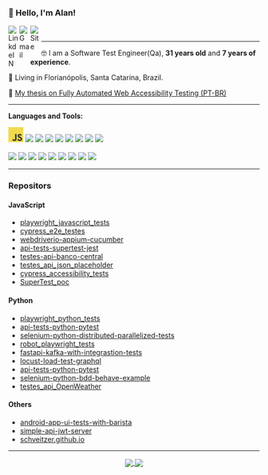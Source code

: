 ### 👋 Hello, I'm Alan!

<a target="_blank" href="https://www.linkedin.com/in/alansc/">
  <img align="left" alt="LinkdeIN" width="22px" src="https://cdn.jsdelivr.net/npm/simple-icons@v3/icons/linkedin.svg" />
</a>
<a target="_blank" href="mailto:alan.schveitzer@gmail.com">
  <img align="left" alt="Gmail" width="22px" src="https://cdn.jsdelivr.net/npm/simple-icons@v3/icons/gmail.svg" />
</a>  
<a target="_blank" href="https://schveitzer.github.io/">
  <img align="left" alt="Site" width="22px" src="https://api.iconify.design/dashicons:admin-site.svg" />
</a>  
</br>

---- 

🤓 I am a Software Test Engineer(Qa), **31 years old** and **7 years of experience**.

🚩 Living in Florianópolis, Santa Catarina, Brazil.

📖 [My thesis on Fully Automated Web Accessibility Testing (PT-BR)](https://repositorio.ufsc.br/bitstream/handle/123456789/232967/Monografia_Alan_Schveitzer.pdf)

----

**Languages and Tools:**  

<code title="JavaScript"><img height="30" src="https://raw.githubusercontent.com/github/explore/80688e429a7d4ef2fca1e82350fe8e3517d3494d/topics/javascript/javascript.png"></code>
<code title="Python"><img height="30" src="https://api.iconify.design/logos:python.svg"></code>
<code title="SQL"><img height="30" src="https://icons-for-free.com/iconfiles/png/512/file+sql+icon-1320183612970878250.png"></code>
<code title="Playwright"><img height="30" src="https://api.iconify.design/logos/playwright.svg"></code>
<code title="Selenium"><img height="30" src="https://api.iconify.design/logos:selenium.svg"></code>
<code title="WebdriverIO"><img height="30" src="https://www.testautomation.app/wp-content/uploads/2018/11/webdriver-robot-with-dots.png"></code>
<code title="Cypress"><img height="30" src="https://api.iconify.design/logos/cypress-icon.svg"></code>
<code title="Appium"><img height="30" src="https://api.iconify.design/logos:appium.svg"></code>
<code title="Cucumber"><img height="30" src="https://api.iconify.design/logos:cucumber.svg"></code>
<br>
<br/>
<code title="AWS"><img height="30" src="https://api.iconify.design/skill-icons/aws-dark.svg"></code>
<code title="Pytest"><img height="30" src="https://tetamap.files.wordpress.com/2015/02/pytest1.png"></code>
<code title="Behave"><img height="30" src="https://behave.readthedocs.io/en/latest/_static/behave_logo1.png"></code>
<code title="Jira"><img height="30" src="https://cdn.iconscout.com/icon/free/png-512/jira-282222.png"></code>
<code title="Postman"><img height="30" src="https://api.iconify.design/logos:postman.svg"></code>
<code title="Git"><img height="30" src="https://api.iconify.design/logos:git-icon.svg"></code>
<code title="Docker"><img height="30" src="https://api.iconify.design/logos:docker-icon.svg"></code>
<code title="Android Studio"><img height="30" src="https://p7.hiclipart.com/preview/483/345/293/android-studio-integrated-development-environment-intellij-idea-software-build-studio.jpg"></code>
<code title="Jenkins"><img height="30" src="https://api.iconify.design/logos:jenkins.svg"></code>

----

### Repositors

#### JavaScript

- [playwright_javascript_tests](https://github.com/Schveitzer/playwright_javascript_tests)
- [cypress_e2e_testes](https://github.com/Schveitzer/cypress_e2e_testes)
- [webdriverio-appium-cucumber](https://github.com/Schveitzer/webdriverio-appium-cucumber-boilerplate)
- [api-tests-supertest-jest](https://github.com/Schveitzer/api-tests-supertest-jest)
- [testes-api-banco-central](https://github.com/Schveitzer/testes-api-banco-central)
- [testes_api_json_placeholder](https://github.com/Schveitzer/testes_api_json_placeholder)
- [cypress_accessibility_tests](https://github.com/Schveitzer/cypress_accessibility_tests)
- [SuperTest_poc](https://github.com/Schveitzer/SuperTest_poc)

#### Python
- [playwright_python_tests](https://github.com/Schveitzer/playwright_python_tests)
- [api-tests-python-pytest](https://github.com/Schveitzer/api-tests-python-pytest)
- [selenium-python-distributed-parallelized-tests](https://github.com/Schveitzer/selenium-python-distributed-parallelized-tests)
- [robot_playwright_tests ](https://github.com/Schveitzer/robot_playwright_tests)
- [fastapi-kafka-with-integrastion-tests ](https://github.com/Schveitzer/fastapi-kafka-with-integrastion-tests)
- [locust-load-test-graphql ](https://github.com/Schveitzer/locust-load-test-graphql)
- [api-tests-python-pytest](https://github.com/Schveitzer/api-tests-python-pytest)
- [selenium-python-bdd-behave-example ](https://github.com/Schveitzer/selenium-python-bdd-behave-example)
- [testes_api_OpenWeather ](https://github.com/Schveitzer/testes_api_OpenWeather)

#### Others
- [android-app-ui-tests-with-barista](https://github.com/Schveitzer/android-app-ui-tests-with-barista)
- [simple-api-jwt-server](https://github.com/Schveitzer/simple-api-jwt-server)
- [schveitzer.github.io ](https://github.com/Schveitzer/schveitzer.github.io)

----

<p align="center">
  <a href="https://github.com/anuraghazra/github-readme-stats">
    <img
      align="center"
      src="https://github-readme-stats.vercel.app/api/top-langs/?username=Schveitzer&layout=compact&langs_count=6&hide=css,html,scss"
    />
  </a>
  <a href="https://github.com/anuraghazra/github-readme-stats">
    <img
      align="center"
      height="165"
      src="https://github-readme-stats.vercel.app/api?username=Schveitzer&count_private=true&show_icons=true&custom_title=Github%20Status&hide=issues"
    />
  </a>
</p>
